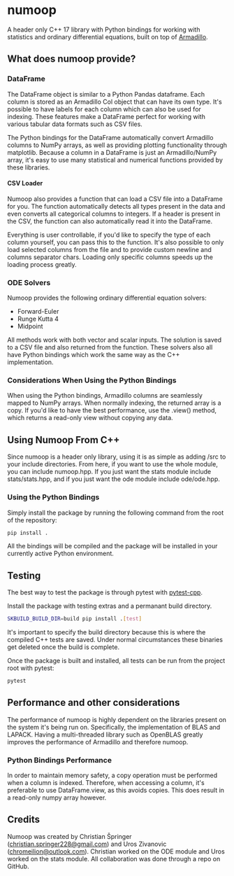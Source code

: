 # numoop 
A header only C++ 17 library with Python bindings for working with statistics 
and ordinary differential equations, built on top of [Armadillo](https://arma.sourceforge.net/).

## What does numoop provide?
### DataFrame
The DataFrame object is similar to a Python Pandas dataframe. Each column is 
stored as an Armadillo Col object that can have its own type.
It's possible to have labels for each column which can also be used for indexing.
These features make a DataFrame perfect for working with various tabular data 
formats such as CSV files. 

The Python bindings for the DataFrame automatically convert Armadillo columns to 
NumPy arrays, as well as providing plotting functionality through matplotlib.
Because a column in a DataFrame is just an Armadillo/NumPy array, it's easy to 
use many statistical and numerical functions provided by these libraries. 

#### CSV Loader
Numoop also provides a function that can load a CSV file into a DataFrame for 
you. The function automatically detects all types present in the data and even 
converts all categorical columns to integers. If a header is present in the CSV, 
the function can also automatically read it into the DataFrame.

Everything is user controllable, if you'd like to specify the type of each 
column yourself, you can pass this to the function. It's also possible to only 
load selected columns from the file and to provide custom newline and columns 
separator chars. Loading only specific columns speeds up the loading process 
greatly.

### ODE Solvers
Numoop provides the following ordinary differential equation solvers:
 - Forward-Euler
 - Runge Kutta 4
 - Midpoint

All methods work with both vector and scalar inputs. The solution is saved to a 
CSV file and also returned from the function.
These solvers also all have Python bindings which work the same way as the C++ 
implementation.

### Considerations When Using the Python Bindings
When using the Python bindings, Armadillo columns are seamlessly mapped to 
NumPy arrays. When normally indexing, the returned array is a copy. If you'd 
like to have the best performance, use the .view() method, which returns a 
read-only view without copying any data.

## Using Numoop From C++
Since numoop is a header only library, using it is as simple as adding /src to 
your include directories. From here, if you want to use the whole module, you 
can include numoop.hpp. If you just want the stats module include stats/stats.hpp, 
and if you just want the ode module include ode/ode.hpp.

### Using the Python Bindings
Simply install the package by running the following command from the root of 
the repository:
```bash
pip install .
```
All the bindings will be compiled and the package will be installed in your 
currently active Python environment.

## Testing
The best way to test the package is through pytest with
[pytest-cpp](https://github.com/pytest-dev/pytest-cpp).

Install the package with testing extras and a permanant build directory.
```bash
SKBUILD_BUILD_DIR=build pip install .[test]
```
It's important to specify the build directory because this is where the compiled 
C++ tests are saved. Under normal circumstances these binaries get deleted once 
the build is complete.

Once the package is built and installed, all tests can be run from the project 
root with pytest:
```bash
pytest
```

## Performance and other considerations
The performance of numoop is highly dependent on the libraries present on the 
system it's being run on. Specifically, the implementation of BLAS and LAPACK.
Having a multi-threaded library such as OpenBLAS greatly improves the performance
of Armadillo and therefore numoop.

### Python Bindings Performance
In order to maintain memory safety, a copy operation must be performed when a 
column is indexed. Therefore, when accessing a column, it's preferable to use 
DataFrame.view, as this avoids copies. This does result in a read-only numpy 
array however.

## Credits
Numoop was created by Christian Špringer (christian.springer228@gmail.com) 
and Uros Zivanovic (chromeilion@outlook.com). Christian worked on the ODE module 
and Uros worked on the stats module. All collaboration was done through a 
repo on GitHub.
